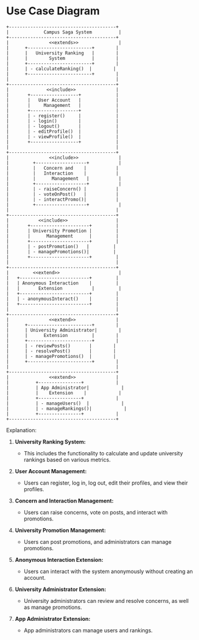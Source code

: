 # Use Case Diagram

```plaintext
+----------------------------------------+
|             Campus Saga System          |
+----------------------------------------+
|               <<extends>>               |
|      +------------------------+        |
|      |   University Ranking   |        |
|      |        System          |        |
|      +------------------------+        |
|      | - calculateRanking()  |        |
|      +------------------------+        |
|                                        |
+----------------------------------------+
|              <<include>>               |
|       +------------------+             |
|       |   User Account   |             |
|       |     Management   |             |
|       +------------------+             |
|       | - register()     |             |
|       | - login()        |             |
|       | - logout()       |             |
|       | - editProfile()  |             |
|       | - viewProfile()  |             |
|       +------------------+             |
|                                        |
+----------------------------------------+
|               <<include>>               |
|         +-------------------+           |
|         |   Concern and    |           |
|         |   Interaction    |           |
|         |      Management   |           |
|         +-------------------+           |
|         | - raiseConcern() |           |
|         | - voteOnPost()   |           |
|         | - interactPromo()|           |
|         +-------------------+           |
|                                        |
+----------------------------------------+
|           <<include>>                  |
|       +----------------------+         |
|       | University Promotion |         |
|       |      Management      |         |
|       +----------------------+         |
|       | - postPromotion()   |         |
|       | - managePromotions()|         |
|       +----------------------+         |
|                                        |
+----------------------------------------+
|         <<extend>>                      |
|   +--------------------------+         |
|   | Anonymous Interaction    |         |
|   |       Extension           |         |
|   +--------------------------+         |
|   | - anonymousInteract()    |         |
|   +--------------------------+         |
|                                        |
+----------------------------------------+
|               <<extend>>               |
|      +------------------------+        |
|      | University Administrator|        |
|      |      Extension         |        |
|      +------------------------+        |
|      | - reviewPosts()       |        |
|      | - resolvePost()       |        |
|      | - managePromotions()  |        |
|      +------------------------+        |
|                                        |
+----------------------------------------+
|               <<extend>>               |
|          +----------------+            |
|          | App Administrator|            |
|          |    Extension    |            |
|          +----------------+            |
|          | - manageUsers()  |            |
|          | - manageRankings()|            |
|          +----------------+            |
+----------------------------------------+
```

Explanation:

1. **University Ranking System:**
   - This includes the functionality to calculate and update university rankings based on various metrics.

2. **User Account Management:**
   - Users can register, log in, log out, edit their profiles, and view their profiles.

3. **Concern and Interaction Management:**
   - Users can raise concerns, vote on posts, and interact with promotions.

4. **University Promotion Management:**
   - Users can post promotions, and administrators can manage promotions.

5. **Anonymous Interaction Extension:**
   - Users can interact with the system anonymously without creating an account.

6. **University Administrator Extension:**
   - University administrators can review and resolve concerns, as well as manage promotions.

7. **App Administrator Extension:**
   - App administrators can manage users and rankings.

